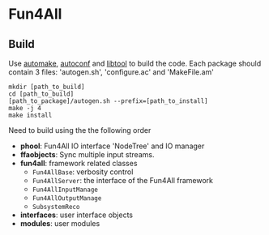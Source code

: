 # Fun4All

## Build
Use [automake](https://www.gnu.org/software/automake/), [autoconf](https://www.gnu.org/software/autoconf/autoconf.html) and [libtool](https://www.gnu.org/software/libtool/) to build the code. Each package should contain 3 files: 'autogen.sh', 'configure.ac' and 'MakeFile.am'

```
mkdir [path_to_build]
cd [path_to_build]
[path_to_package]/autogen.sh --prefix=[path_to_install]
make -j 4
make install
```

Need to build using the the following order
- **phool**: Fun4All IO interface 'NodeTree' and IO manager 
- **ffaobjects**: Sync multiple input streams.
- **fun4all**: framework related classes
	- `Fun4AllBase`: verbosity control
	- `Fun4AllServer`: the interface of the Fun4All framework
	- `Fun4AllInputManage` 
	- `Fun4AllOutputManage`
	- `SubsystemReco`
- **interfaces**: user interface objects
- **modules**: user modules